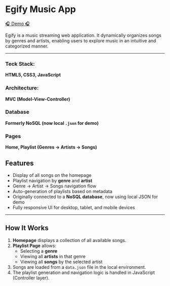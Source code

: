 # Egify Music App

[🎧 Demo 🎧](https://magmarion.github.io/Egify-MusicApp/) 

Egify is a music streaming web application. It dynamically organizes songs by genres and artists, enabling users to explore music in an intuitive and categorized manner.

---

### Teck Stack: 
**HTML5, CSS3, JavaScript**

### Architecture:
**MVC (Model-View-Controller)**

### Database
**Formerly NoSQL (now local `.json` for demo)**

### Pages
**Home, Playlist (Genres → Artists → Songs)**

## Features

- Display of all songs on the homepage
- Playlist navigation by **genre** and **artist**
- Genre → Artist → Songs navigation flow
- Auto-generation of playlists based on metadata
- Originally connected to a **NoSQL database**, now using local JSON for demo
- Fully responsive UI for desktop, tablet, and mobile devices

---

## How It Works

1. **Homepage** displays a collection of all available songs.
2. **Playlist Page** allows:
   - Selecting a **genre**
   - Viewing all **artists** in that genre
   - Viewing all **songs** by the selected artist
3. Songs are loaded from a `data.json` file in the local environment.
4. The playlist generation and navigation logic is handled in JavaScript (Controller layer).

